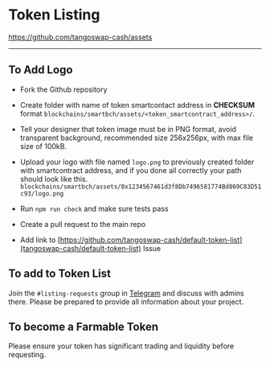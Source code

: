 # Token Listing

<https://github.com/tangoswap-cash/assets>

---

## To Add Logo

 * Fork the Github repository

 * Create folder with name of token smartcontact address in **CHECKSUM** format `blockchains/smartbch/assets/<token_smartcontract_address>/`.

 * Tell your designer that token image must be in PNG format, avoid transparent background, recommended size 256x256px, with max file size of 100kB.

 * Upload your logo with file named `logo.png` to previously created folder with smartcontract address, and if you done all correctly your path should look like this. `blockchains/smartbch/assets/0x1234567461d3f8Db7496581774Bd869C83D51c93/logo.png`

 * Run `npm run check` and make sure tests pass

 * Create a pull request to the main repo

 * Add link to [https://github.com/tangoswap-cash/default-token-list](tangoswap-cash/default-token-list) Issue

## To add to Token List

Join the `#listing-requests` group in [Telegram](https://t.me/TangoSwapOfficial) and discuss with admins there. Please be prepared to provide all information about your project.

## To become a Farmable Token

Please ensure your token has significant trading and liquidity before requesting.
